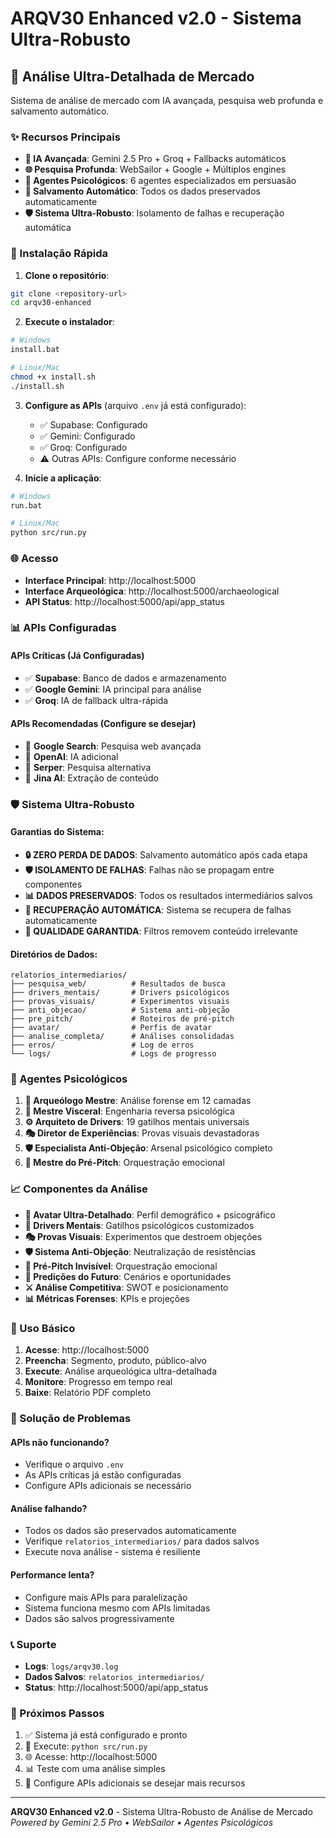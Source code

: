 # ARQV30 Enhanced v2.0 - Sistema Ultra-Robusto

## 🚀 Análise Ultra-Detalhada de Mercado

Sistema de análise de mercado com IA avançada, pesquisa web profunda e salvamento automático.

### ✨ Recursos Principais

- **🤖 IA Avançada**: Gemini 2.5 Pro + Groq + Fallbacks automáticos
- **🌐 Pesquisa Profunda**: WebSailor + Google + Múltiplos engines
- **🧠 Agentes Psicológicos**: 6 agentes especializados em persuasão
- **💾 Salvamento Automático**: Todos os dados preservados automaticamente
- **🛡️ Sistema Ultra-Robusto**: Isolamento de falhas e recuperação automática

### 🔧 Instalação Rápida

1. **Clone o repositório**:
```bash
git clone <repository-url>
cd arqv30-enhanced
```

2. **Execute o instalador**:
```bash
# Windows
install.bat

# Linux/Mac
chmod +x install.sh
./install.sh
```

3. **Configure as APIs** (arquivo `.env` já está configurado):
   - ✅ Supabase: Configurado
   - ✅ Gemini: Configurado  
   - ✅ Groq: Configurado
   - ⚠️ Outras APIs: Configure conforme necessário

4. **Inicie a aplicação**:
```bash
# Windows
run.bat

# Linux/Mac
python src/run.py
```

### 🌐 Acesso

- **Interface Principal**: http://localhost:5000
- **Interface Arqueológica**: http://localhost:5000/archaeological
- **API Status**: http://localhost:5000/api/app_status

### 📊 APIs Configuradas

#### APIs Críticas (Já Configuradas)
- ✅ **Supabase**: Banco de dados e armazenamento
- ✅ **Google Gemini**: IA principal para análise
- ✅ **Groq**: IA de fallback ultra-rápida

#### APIs Recomendadas (Configure se desejar)
- 🔧 **Google Search**: Pesquisa web avançada
- 🔧 **OpenAI**: IA adicional
- 🔧 **Serper**: Pesquisa alternativa
- 🔧 **Jina AI**: Extração de conteúdo

### 🛡️ Sistema Ultra-Robusto

#### Garantias do Sistema:
- **🔒 ZERO PERDA DE DADOS**: Salvamento automático após cada etapa
- **🛡️ ISOLAMENTO DE FALHAS**: Falhas não se propagam entre componentes
- **📊 DADOS PRESERVADOS**: Todos os resultados intermediários salvos
- **🔄 RECUPERAÇÃO AUTOMÁTICA**: Sistema se recupera de falhas automaticamente
- **🎯 QUALIDADE GARANTIDA**: Filtros removem conteúdo irrelevante

#### Diretórios de Dados:
```
relatorios_intermediarios/
├── pesquisa_web/          # Resultados de busca
├── drivers_mentais/       # Drivers psicológicos  
├── provas_visuais/        # Experimentos visuais
├── anti_objecao/          # Sistema anti-objeção
├── pre_pitch/             # Roteiros de pré-pitch
├── avatar/                # Perfis de avatar
├── analise_completa/      # Análises consolidadas
├── erros/                 # Log de erros
└── logs/                  # Logs de progresso
```

### 🧠 Agentes Psicológicos

1. **🔬 Arqueólogo Mestre**: Análise forense em 12 camadas
2. **🧠 Mestre Visceral**: Engenharia reversa psicológica
3. **⚙️ Arquiteto de Drivers**: 19 gatilhos mentais universais
4. **🎭 Diretor de Experiências**: Provas visuais devastadoras
5. **🛡️ Especialista Anti-Objeção**: Arsenal psicológico completo
6. **🎯 Mestre do Pré-Pitch**: Orquestração emocional

### 📈 Componentes da Análise

- **👤 Avatar Ultra-Detalhado**: Perfil demográfico + psicográfico
- **🧠 Drivers Mentais**: Gatilhos psicológicos customizados
- **🎭 Provas Visuais**: Experimentos que destroem objeções
- **🛡️ Sistema Anti-Objeção**: Neutralização de resistências
- **🎯 Pré-Pitch Invisível**: Orquestração emocional
- **🔮 Predições do Futuro**: Cenários e oportunidades
- **⚔️ Análise Competitiva**: SWOT e posicionamento
- **📊 Métricas Forenses**: KPIs e projeções

### 🚀 Uso Básico

1. **Acesse**: http://localhost:5000
2. **Preencha**: Segmento, produto, público-alvo
3. **Execute**: Análise arqueológica ultra-detalhada
4. **Monitore**: Progresso em tempo real
5. **Baixe**: Relatório PDF completo

### 🔧 Solução de Problemas

#### APIs não funcionando?
- Verifique o arquivo `.env`
- As APIs críticas já estão configuradas
- Configure APIs adicionais se necessário

#### Análise falhando?
- Todos os dados são preservados automaticamente
- Verifique `relatorios_intermediarios/` para dados salvos
- Execute nova análise - sistema é resiliente

#### Performance lenta?
- Configure mais APIs para paralelização
- Sistema funciona mesmo com APIs limitadas
- Dados são salvos progressivamente

### 📞 Suporte

- **Logs**: `logs/arqv30.log`
- **Dados Salvos**: `relatorios_intermediarios/`
- **Status**: http://localhost:5000/api/app_status

### 🎯 Próximos Passos

1. ✅ Sistema já está configurado e pronto
2. 🚀 Execute: `python src/run.py`
3. 🌐 Acesse: http://localhost:5000
4. 📊 Teste com uma análise simples
5. 🔧 Configure APIs adicionais se desejar mais recursos

---

**ARQV30 Enhanced v2.0** - Sistema Ultra-Robusto de Análise de Mercado
*Powered by Gemini 2.5 Pro • WebSailor • Agentes Psicológicos*